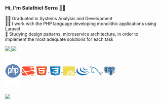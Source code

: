 ### Hi, I'm Salathiel Serra ✌🏽

🧑‍🎓 Graduated in Systems Analysis and Development <br>
👨‍💻   I work with the PHP language developing monolithic applications using Laravel <br>
📖   Studying design patterns, microservice architecture, in order to implement the most adequate solutions for each task

<div>
  <a href="https://github.com/salathiel-serra">
  <img height="180em" src="https://github-readme-stats.vercel.app/api?username=salathiel-serra&show_icons=true&theme=ayu-mirage&include_all_commits=true&count_private=true"/>
  <img height="180em" src="https://github-readme-stats.vercel.app/api/top-langs/?username=salathiel-serra&layout=compact&langs_count=7&theme=ayu-mirage"/>
</div>

<div style="display: inline_block"><br>
  <img align="center" alt="" height="90" width="50" src="https://raw.githubusercontent.com/devicons/devicon/master/icons/php/php-plain.svg" title="PHP">
  <img align="center" alt="" height="30" width="40" src="https://raw.githubusercontent.com/devicons/devicon/master/icons/laravel/laravel-plain.svg" title="Laravel Framework">
  <img align="center" alt="" height="30" width="40" src="https://raw.githubusercontent.com/devicons/devicon/master/icons/html5/html5-original.svg" title="HTML">
  <img align="center" alt="" height="30" width="40" src="https://raw.githubusercontent.com/devicons/devicon/master/icons/css3/css3-original.svg" title="CSS">
  <img align="center" alt="" height="30" width="40" src="https://raw.githubusercontent.com/devicons/devicon/master/icons/javascript/javascript-plain.svg" title="Javascript">
  <img align="center" alt="" height="30" width="40" src="https://raw.githubusercontent.com/devicons/devicon/master/icons/jquery/jquery-plain.svg" title="Jquery">
  <img align="center" alt="" height="30" width="40" src="https://raw.githubusercontent.com/devicons/devicon/master/icons/mysql/mysql-plain.svg" title="My SQL">
  <img align="center" alt="" height="30" width="40" src="https://raw.githubusercontent.com/devicons/devicon/master/icons/postgresql/postgresql-plain.svg" title="PostgreSQL">
</div>
  
##
  
<div> 
  <a href="https://www.linkedin.com/in/salathiel-serra" target="_blank"><img src="https://img.shields.io/badge/-LinkedIn-%230077B5?style=for-the-badge&logo=linkedin&logoColor=white" target="_blank"></a> 
</div>

  

